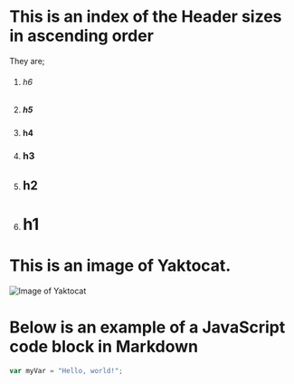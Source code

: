 # This is an index of the Header sizes in ascending order

They are;
1. ###### h6
3. ##### h5
4. #### h4 
5. ### h3
6. ## h2
7. # h1

# This is an image of Yaktocat.

![Image of Yaktocat](https://octodex.github.com/images/yaktocat.png)

# Below is an example of a JavaScript code block in Markdown

``` javascript
var myVar = "Hello, world!";
```
